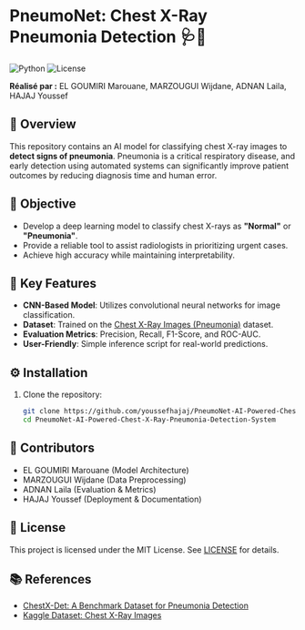 # PneumoNet: Chest X-Ray Pneumonia Detection 🩺🤖

![Python](https://img.shields.io/badge/Python-3.8%2B-blue)
![License](https://img.shields.io/badge/License-MIT-green)

**Réalisé par :** EL GOUMIRI Marouane, MARZOUGUI Wijdane, ADNAN Laila, HAJAJ Youssef  

## 📖 Overview
This repository contains an AI model for classifying chest X-ray images to **detect signs of pneumonia**. Pneumonia is a critical respiratory disease, and early detection using automated systems can significantly improve patient outcomes by reducing diagnosis time and human error.

## 🎯 Objective
- Develop a deep learning model to classify chest X-rays as **"Normal"** or **"Pneumonia"**.
- Provide a reliable tool to assist radiologists in prioritizing urgent cases.
- Achieve high accuracy while maintaining interpretability.

## 🔑 Key Features
- **CNN-Based Model**: Utilizes convolutional neural networks for image classification.
- **Dataset**: Trained on the [Chest X-Ray Images (Pneumonia)](https://www.kaggle.com/paultimothymooney/chest-xray-pneumonia) dataset.
- **Evaluation Metrics**: Precision, Recall, F1-Score, and ROC-AUC.
- **User-Friendly**: Simple inference script for real-world predictions.

## ⚙️ Installation
1. Clone the repository:
   ```bash
   git clone https://github.com/youssefhajaj/PneumoNet-AI-Powered-Chest-X-Ray-Pneumonia-Detection-System
   cd PneumoNet-AI-Powered-Chest-X-Ray-Pneumonia-Detection-System
   ```


## 👥 Contributors
- EL GOUMIRI Marouane (Model Architecture)
- MARZOUGUI Wijdane (Data Preprocessing)
- ADNAN Laila (Evaluation & Metrics)
- HAJAJ Youssef (Deployment & Documentation)

## 📜 License
This project is licensed under the MIT License. See [LICENSE](LICENSE) for details.

## 📚 References
- [ChestX-Det: A Benchmark Dataset for Pneumonia Detection](https://arxiv.org/abs/2006.10550)
- [Kaggle Dataset: Chest X-Ray Images](https://www.kaggle.com/paultimothymooney/chest-xray-pneumonia)
